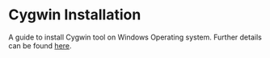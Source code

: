 # Cygwin Installation
A guide to install Cygwin tool on Windows Operating system. Further details can be found [here](Use%20Cygwin%20to%20Run%20Linux%20Commands%20on%20Windows.md).
